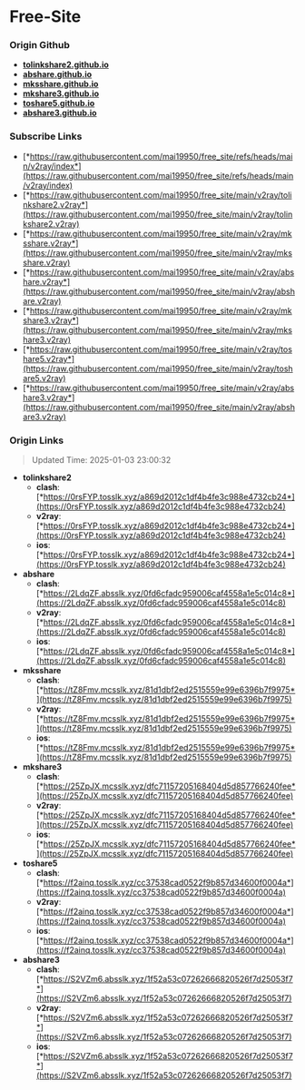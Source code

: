 # Free-Site

### Origin Github

- [**tolinkshare2.github.io**](https://github.com/tolinkshare2/tolinkshare2.github.io)
- [**abshare.github.io**](https://github.com/abshare/abshare.github.io)
- [**mksshare.github.io**](https://github.com/mksshare/mksshare.github.io)
- [**mkshare3.github.io**](https://github.com/mkshare3/mkshare3.github.io)
- [**toshare5.github.io**](https://github.com/toshare5/toshare5.github.io)
- [**abshare3.github.io**](https://github.com/abshare3/abshare3.github.io)

### Subscribe Links

- [*https://raw.githubusercontent.com/mai19950/free_site/refs/heads/main/v2ray/index*](https://raw.githubusercontent.com/mai19950/free_site/refs/heads/main/v2ray/index)
- [*https://raw.githubusercontent.com/mai19950/free_site/main/v2ray/tolinkshare2.v2ray*](https://raw.githubusercontent.com/mai19950/free_site/main/v2ray/tolinkshare2.v2ray)
- [*https://raw.githubusercontent.com/mai19950/free_site/main/v2ray/mksshare.v2ray*](https://raw.githubusercontent.com/mai19950/free_site/main/v2ray/mksshare.v2ray)
- [*https://raw.githubusercontent.com/mai19950/free_site/main/v2ray/abshare.v2ray*](https://raw.githubusercontent.com/mai19950/free_site/main/v2ray/abshare.v2ray)
- [*https://raw.githubusercontent.com/mai19950/free_site/main/v2ray/mkshare3.v2ray*](https://raw.githubusercontent.com/mai19950/free_site/main/v2ray/mkshare3.v2ray)
- [*https://raw.githubusercontent.com/mai19950/free_site/main/v2ray/toshare5.v2ray*](https://raw.githubusercontent.com/mai19950/free_site/main/v2ray/toshare5.v2ray)
- [*https://raw.githubusercontent.com/mai19950/free_site/main/v2ray/abshare3.v2ray*](https://raw.githubusercontent.com/mai19950/free_site/main/v2ray/abshare3.v2ray)

### Origin Links

> Updated Time: 2025-01-03 23:00:32

- **tolinkshare2**
  - **clash**: [*https://0rsFYP.tosslk.xyz/a869d2012c1df4b4fe3c988e4732cb24*](https://0rsFYP.tosslk.xyz/a869d2012c1df4b4fe3c988e4732cb24)
  - **v2ray**: [*https://0rsFYP.tosslk.xyz/a869d2012c1df4b4fe3c988e4732cb24*](https://0rsFYP.tosslk.xyz/a869d2012c1df4b4fe3c988e4732cb24)
  - **ios**: [*https://0rsFYP.tosslk.xyz/a869d2012c1df4b4fe3c988e4732cb24*](https://0rsFYP.tosslk.xyz/a869d2012c1df4b4fe3c988e4732cb24)
- **abshare**
  - **clash**: [*https://2LdqZF.absslk.xyz/0fd6cfadc959006caf4558a1e5c014c8*](https://2LdqZF.absslk.xyz/0fd6cfadc959006caf4558a1e5c014c8)
  - **v2ray**: [*https://2LdqZF.absslk.xyz/0fd6cfadc959006caf4558a1e5c014c8*](https://2LdqZF.absslk.xyz/0fd6cfadc959006caf4558a1e5c014c8)
  - **ios**: [*https://2LdqZF.absslk.xyz/0fd6cfadc959006caf4558a1e5c014c8*](https://2LdqZF.absslk.xyz/0fd6cfadc959006caf4558a1e5c014c8)
- **mksshare**
  - **clash**: [*https://tZ8Fmv.mcsslk.xyz/81d1dbf2ed2515559e99e6396b7f9975*](https://tZ8Fmv.mcsslk.xyz/81d1dbf2ed2515559e99e6396b7f9975)
  - **v2ray**: [*https://tZ8Fmv.mcsslk.xyz/81d1dbf2ed2515559e99e6396b7f9975*](https://tZ8Fmv.mcsslk.xyz/81d1dbf2ed2515559e99e6396b7f9975)
  - **ios**: [*https://tZ8Fmv.mcsslk.xyz/81d1dbf2ed2515559e99e6396b7f9975*](https://tZ8Fmv.mcsslk.xyz/81d1dbf2ed2515559e99e6396b7f9975)
- **mkshare3**
  - **clash**: [*https://25ZpJX.mcsslk.xyz/dfc71157205168404d5d857766240fee*](https://25ZpJX.mcsslk.xyz/dfc71157205168404d5d857766240fee)
  - **v2ray**: [*https://25ZpJX.mcsslk.xyz/dfc71157205168404d5d857766240fee*](https://25ZpJX.mcsslk.xyz/dfc71157205168404d5d857766240fee)
  - **ios**: [*https://25ZpJX.mcsslk.xyz/dfc71157205168404d5d857766240fee*](https://25ZpJX.mcsslk.xyz/dfc71157205168404d5d857766240fee)
- **toshare5**
  - **clash**: [*https://f2ainq.tosslk.xyz/cc37538cad0522f9b857d34600f0004a*](https://f2ainq.tosslk.xyz/cc37538cad0522f9b857d34600f0004a)
  - **v2ray**: [*https://f2ainq.tosslk.xyz/cc37538cad0522f9b857d34600f0004a*](https://f2ainq.tosslk.xyz/cc37538cad0522f9b857d34600f0004a)
  - **ios**: [*https://f2ainq.tosslk.xyz/cc37538cad0522f9b857d34600f0004a*](https://f2ainq.tosslk.xyz/cc37538cad0522f9b857d34600f0004a)
- **abshare3**
  - **clash**: [*https://S2VZm6.absslk.xyz/1f52a53c07262666820526f7d25053f7*](https://S2VZm6.absslk.xyz/1f52a53c07262666820526f7d25053f7)
  - **v2ray**: [*https://S2VZm6.absslk.xyz/1f52a53c07262666820526f7d25053f7*](https://S2VZm6.absslk.xyz/1f52a53c07262666820526f7d25053f7)
  - **ios**: [*https://S2VZm6.absslk.xyz/1f52a53c07262666820526f7d25053f7*](https://S2VZm6.absslk.xyz/1f52a53c07262666820526f7d25053f7)
